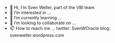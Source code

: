 - 👋 Hi, I’m Sven Weller, part of the VBI team
- 👀 I’m interested in ...
- 🌱 I’m currently learning ...
- 💞️ I’m looking to collaborate on ...
- 📫 How to reach me ...
twitter: SvenWOracle
blog: svenweller.wordpress.com

<!---
dvag-sven-weller/dvag-sven-weller is a ✨ special ✨ repository because its `README.md` (this file) appears on your GitHub profile.
You can click the Preview link to take a look at your changes.
--->
